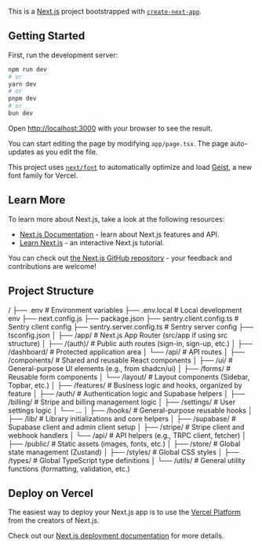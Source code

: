 This is a [Next.js](https://nextjs.org) project bootstrapped with [`create-next-app`](https://nextjs.org/docs/app/api-reference/cli/create-next-app).

## Getting Started

First, run the development server:

```bash
npm run dev
# or
yarn dev
# or
pnpm dev
# or
bun dev
```

Open [http://localhost:3000](http://localhost:3000) with your browser to see the result.

You can start editing the page by modifying `app/page.tsx`. The page auto-updates as you edit the file.

This project uses [`next/font`](https://nextjs.org/docs/app/building-your-application/optimizing/fonts) to automatically optimize and load [Geist](https://vercel.com/font), a new font family for Vercel.

## Learn More

To learn more about Next.js, take a look at the following resources:

- [Next.js Documentation](https://nextjs.org/docs) - learn about Next.js features and API.
- [Learn Next.js](https://nextjs.org/learn) - an interactive Next.js tutorial.

You can check out [the Next.js GitHub repository](https://github.com/vercel/next.js) - your feedback and contributions are welcome!


## Project Structure
/
├── .env                  # Environment variables
├── .env.local            # Local development env
├── next.config.js
├── package.json
├── sentry.client.config.ts # Sentry client config
├── sentry.server.config.ts # Sentry server config
├── tsconfig.json
│
├── /app/                 # Next.js App Router (src/app if using src structure)
│   ├── /(auth)/          # Public auth routes (sign-in, sign-up, etc.)
│   ├── /dashboard/       # Protected application area
│   └── /api/             # API routes
│
├── /components/          # Shared and reusable React components
│   ├── /ui/              # General-purpose UI elements (e.g., from shadcn/ui)
│   ├── /forms/           # Reusable form components
│   └── /layout/          # Layout components (Sidebar, Topbar, etc.)
│
├── /features/            # Business logic and hooks, organized by feature
│   ├── /auth/            # Authentication logic and Supabase helpers
│   ├── /billing/         # Stripe and billing management logic
│   ├── /settings/        # User settings logic
│   └── ...
│
├── /hooks/               # General-purpose reusable hooks
│
├── /lib/                 # Library initializations and core helpers
│   ├── /supabase/        # Supabase client and admin client setup
│   ├── /stripe/          # Stripe client and webhook handlers
│   └── /api/             # API helpers (e.g., TRPC client, fetcher)
│
├── /public/              # Static assets (images, fonts, etc.)
│
├── /store/               # Global state management (Zustand)
│
├── /styles/              # Global CSS styles
│
├── /types/               # Global TypeScript type definitions
│
└── /utils/               # General utility functions (formatting, validation, etc.)



## Deploy on Vercel

The easiest way to deploy your Next.js app is to use the [Vercel Platform](https://vercel.com/new?utm_medium=default-template&filter=next.js&utm_source=create-next-app&utm_campaign=create-next-app-readme) from the creators of Next.js.

Check out our [Next.js deployment documentation](https://nextjs.org/docs/app/building-your-application/deploying) for more details.
